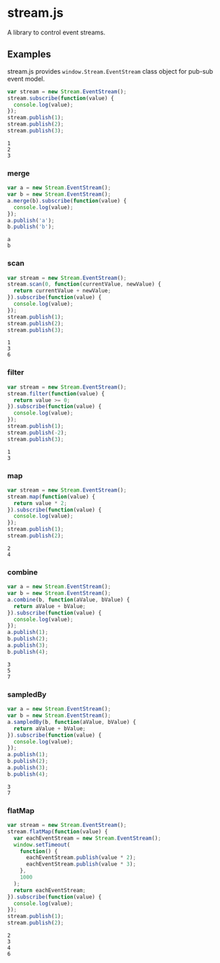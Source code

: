 # stream.js
A library to control event streams.

## Examples
stream.js provides `window.Stream.EventStream` class object for pub-sub event model.

```js
var stream = new Stream.EventStream();
stream.subscribe(function(value) {
  console.log(value);
});
stream.publish(1);
stream.publish(2);
stream.publish(3);
```

```
1
2
3
```

### merge
```js
var a = new Stream.EventStream();
var b = new Stream.EventStream();
a.merge(b).subscribe(function(value) {
  console.log(value);
});
a.publish('a');
b.publish('b');
```

```
a
b
```

### scan
```js
var stream = new Stream.EventStream();
stream.scan(0, function(currentValue, newValue) {
  return currentValue + newValue;
}).subscribe(function(value) {
  console.log(value);
});
stream.publish(1);
stream.publish(2);
stream.publish(3);
```

```
1
3
6
```

### filter
```js
var stream = new Stream.EventStream();
stream.filter(function(value) {
  return value >= 0;
}).subscribe(function(value) {
  console.log(value);
});
stream.publish(1);
stream.publish(-2);
stream.publish(3);
```

```
1
3
```

### map
```js
var stream = new Stream.EventStream();
stream.map(function(value) {
  return value * 2;
}).subscribe(function(value) {
  console.log(value);
});
stream.publish(1);
stream.publish(2);
```

```
2
4
```

### combine
```js
var a = new Stream.EventStream();
var b = new Stream.EventStream();
a.combine(b, function(aValue, bValue) {
  return aValue + bValue;
}).subscribe(function(value) {
  console.log(value);
});
a.publish(1);
b.publish(2);
a.publish(3);
b.publish(4);
```

```
3
5
7
```

### sampledBy
```js
var a = new Stream.EventStream();
var b = new Stream.EventStream();
a.sampledBy(b, function(aValue, bValue) {
  return aValue + bValue;
}).subscribe(function(value) {
  console.log(value);
});
a.publish(1);
b.publish(2);
a.publish(3);
b.publish(4);
```

```
3
7
```

### flatMap
```js
var stream = new Stream.EventStream();
stream.flatMap(function(value) {
  var eachEventStream = new Stream.EventStream();
  window.setTimeout(
    function() {
      eachEventStream.publish(value * 2);
      eachEventStream.publish(value * 3);
    },
    1000
  );
  return eachEventStream;
}).subscribe(function(value) {
  console.log(value);
});
stream.publish(1);
stream.publish(2);
```

```
2
3
4
6
```
